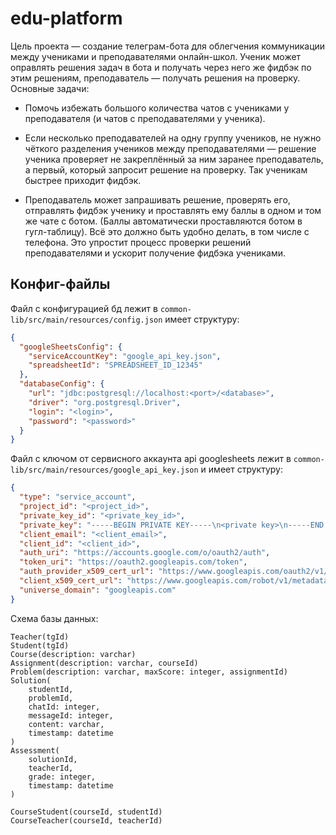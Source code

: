# edu-platform

Цель проекта — создание телеграм-бота для облегчения коммуникации между учениками и преподавателями онлайн-школ. Ученик может оправлять решения задач в бота и получать через него же фидбэк по этим решениям, преподаватель — получать решения на проверку. Основные задачи:

- Помочь избежать большого количества чатов с учениками у преподавателя (и чатов с преподавателями у ученика).

- Если несколько преподавателей на одну группу учеников, не нужно чёткого разделения учеников между преподавателями — решение ученика проверяет не закреплённый за ним заранее преподаватель, а первый, который запросит решение на проверку. Так ученикам быстрее приходит фидбэк.

- Преподаватель может запрашивать решение, проверять его, отправлять фидбэк ученику и проставлять ему баллы в одном и том же чате с ботом. (Баллы автоматически проставляются ботом в гугл-таблицу). Всё это должно быть удобно делать, в том числе с телефона. Это упростит процесс проверки решений преподавателями и ускорит получение фидбэка учениками.

## Конфиг-файлы
Файл с конфигурацией бд лежит в `common-lib/src/main/resources/config.json` имеет структуру:
```json
{
  "googleSheetsConfig": {
    "serviceAccountKey": "google_api_key.json",
    "spreadsheetId": "SPREADSHEET_ID_12345"
  },
  "databaseConfig": {
    "url": "jdbc:postgresql://localhost:<port>/<database>",
    "driver": "org.postgresql.Driver",
    "login": "<login>",
    "password": "<password>"
  }
}
```

Файл с ключом от сервисного аккаунта api googlesheets лежит в `common-lib/src/main/resources/google_api_key.json` и имеет структуру:
```json
{
  "type": "service_account",
  "project_id": "<project_id>",
  "private_key_id": "<private_key_id>",
  "private_key": "-----BEGIN PRIVATE KEY-----\n<private key>\n-----END PRIVATE KEY-----\n",
  "client_email": "<client_email>",
  "client_id": "<client_id>",
  "auth_uri": "https://accounts.google.com/o/oauth2/auth",
  "token_uri": "https://oauth2.googleapis.com/token",
  "auth_provider_x509_cert_url": "https://www.googleapis.com/oauth2/v1/certs",
  "client_x509_cert_url": "https://www.googleapis.com/robot/v1/metadata",
  "universe_domain": "googleapis.com"
}

```
Схема базы данных:
```
Teacher(tgId)
Student(tgId)
Course(description: varchar)
Assignment(description: varchar, courseId)
Problem(description: varchar, maxScore: integer, assignmentId)
Solution(
    studentId, 
    problemId, 
    chatId: integer, 
    messageId: integer, 
    content: varchar, 
    timestamp: datetime
)
Assessment(
    solutionId,
    teacherId,
    grade: integer,
    timestamp: datetime
)

CourseStudent(courseId, studentId)
CourseTeacher(courseId, teacherId)

```
